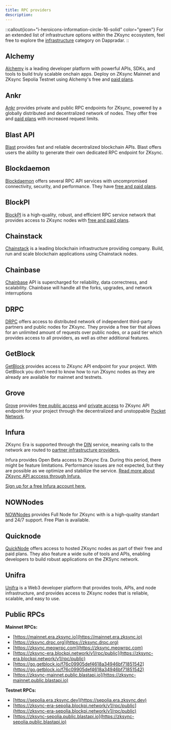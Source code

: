 ```yaml
---
title: RPC providers
description:
---
```


::callout{icon="i-heroicons-information-circle-16-solid" color="green"}
For an extended list of infrastructure options within the ZKsync ecosystem, feel free to explore the
[infrastructure](https://zksync.dappradar.com/ecosystem?page=1&category=non_dapps_infrastructure)
category on Dappradar.
::

## Alchemy

[Alchemy](https://www.alchemy.com/zksync) is a leading developer platform with powerful APIs, SDKs, and tools to build
truly scalable onchain apps. Deploy on ZKsync Mainnet and ZKsync Sepolia Testnet using Alchemy's free and [paid plans](https://www.alchemy.com/pricing).

## Ankr

[Ankr](https://www.ankr.com/rpc/zksync_era/) provides private and public RPC endpoints for
ZKsync, powered by a globally distributed and decentralized network of nodes. They offer free
and [paid plans](https://www.ankr.com/rpc/pricing/) with increased request limits.

## Blast API

[Blast](https://blastapi.io/chains/zksync) provides fast and reliable decentralized blockchain APIs.
Blast offers users the ability to generate their own dedicated RPC endpoint for ZKsync.

## Blockdaemon

[Blockdaemon](https://www.blockdaemon.com/zksync) offers several RPC API services with uncompromised connectivity, security, and performance.
They have [free and paid plans](https://www.blockdaemon.com/api/rpc).

## BlockPI

[BlockPI](https://docs.blockpi.io/) is a high-quality, robust, and efficient RPC service
network that provides access to ZKsync nodes with [free and paid plans](https://docs.blockpi.io/pricing/pricing-and-rate-limit).

## Chainstack

[Chainstack](https://chainstack.com/) is a leading blockchain infrastructure providing company.
Build, run and scale blockchain applications using Chainstack nodes.

## Chainbase

[Chainbase](https://docs.chainbase.com/) API is supercharged for reliability,
data correctness, and scalability. Chainbase will handle all the forks, upgrades, and network interruptions

## DRPC

[DRPC](https://drpc.org/public-endpoints/zksync) offers access to distributed network of
independent third-party partners and public nodes for ZKsync. They provide a free tier that
allows for an unlimited amount of requests over public nodes, or a paid tier which provides
access to all providers, as well as other additional features.

## GetBlock

[GetBlock](https://getblock.io/nodes/zksync/) provides access to ZKsync API endpoint for your
project. With GetBlock you don’t need to know how to run ZKsync nodes as they are already are
available for mainnet and testnets.

## Grove

[Grove](https://grove.city) provides [free public access](https://www.grove.city/public-endpoints) and [private access](https://portal.grove.city/) to ZKsync API endpoint 
for your project through the decentralized and unstoppable [Pocket Network](https://pocket.network/).

## Infura

ZKsync Era is supported through the
[DIN](https://www.infura.io/solutions/decentralized-infrastructure-service)
service, meaning calls to the network are routed to
[partner infrastructure providers.](https://docs.infura.io/api/networks/zksync#partners-and-privacy-policies)

Infura provides Open Beta access to ZKsync Era. During this period, there might be feature
limitations. Performance issues are not expected, but they are possible as we optimize
and stabilize the service.
[Read more about ZKsync API acccess through Infura.](https://docs.infura.io/api/networks/zksync)

[Sign up for a free Infura account here.](https://docs.infura.io/dashboard)

## NOWNodes

[NOWNodes](https://nownodes.io/nodes) provides Full Node for ZKsync with is a high-quality standart and 24/7 support. Free Plan is available.

## Quicknode

[QuickNode](https://www.quicknode.com/chains/zksync) offers access to hosted ZKsync nodes as
part of their free and paid plans. They also feature a wide suite of tools and APIs, enabling developers to build robust applications on the ZKSync network.

## Unifra

[Unifra](https://unifra.io/) is a Web3 developer platform that provides tools, APIs, and node
infrastructure, and provides access to ZKsync nodes that is reliable, scalable, and
easy to use.

## Public RPCs

**Mainnet RPCs:**

- [https://mainnet.era.zksync.io](https://mainnet.era.zksync.io)
- [https://zksync.drpc.org](https://zksync.drpc.org)
- [https://zksync.meowrpc.com](https://zksync.meowrpc.com)
- [https://zksync-era.blockpi.network/v1/rpc/public](https://zksync-era.blockpi.network/v1/rpc/public)
- [https://go.getblock.io/f76c09905def4618a34946bf71851542](https://go.getblock.io/f76c09905def4618a34946bf71851542)
- [https://zksync-mainnet.public.blastapi.io](https://zksync-mainnet.public.blastapi.io)

**Testnet RPCs:**

- [https://sepolia.era.zksync.dev](https://sepolia.era.zksync.dev)
- [https://zksync-era-sepolia.blockpi.network/v1/rpc/public](https://zksync-era-sepolia.blockpi.network/v1/rpc/public)
- [https://zksync-sepolia.public.blastapi.io](https://zksync-sepolia.public.blastapi.io)
